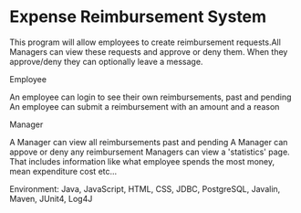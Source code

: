 # Expense Reimbursement System

This program will allow employees to create reimbursement requests.All Managers can view these requests and approve or deny them. When they approve/deny they can optionally leave a message.

Employee

An employee can login to see their own reimbursements, past and pending
An employee can submit a reimbursement with an amount and a reason

Manager

A Manager can view all reimbursements past and pending
A Manager can appove or deny any reimbursement
Managers can view a 'statistics' page. That includes information like what employee spends the most money, mean expenditure cost etc...

Environment: 
Java, JavaScript, HTML, CSS, JDBC, PostgreSQL, Javalin, Maven, JUnit4, Log4J
